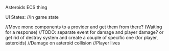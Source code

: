 Asteroids ECS thing

UI States:
//In game state

//Move mono components to a provider and get them from there? (Waiting for a response)
//TODO: separate event for damage and player damage? or get rid of destroy system and create a couple of specific one (for player, asteroids)
//Damage on asteroid collision
//Player lives